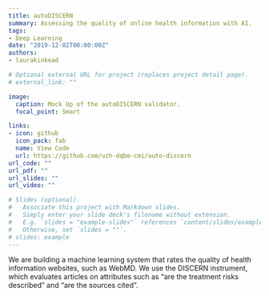 ```yaml
---
title: autoDISCERN
summary: Assessing the quality of online health information with AI.
tags:
- Deep Learning
date: "2019-12-02T00:00:00Z"
authors:
- laurakinkead

# Optional external URL for project (replaces project detail page).
# external_link: ""

image:
  caption: Mock Up of the autoDISCERN validator.
  focal_point: Smart

links:
- icon: github
  icon_pack: fab
  name: View Code
  url: https://github.com/uzh-dqbm-cmi/auto-discern
url_code: ""
url_pdf: ""
url_slides: ""
url_video: ""

# Slides (optional).
#   Associate this project with Markdown slides.
#   Simply enter your slide deck's filename without extension.
#   E.g. `slides = "example-slides"` references `content/slides/example-slides.md`.
#   Otherwise, set `slides = ""`.
# slides: example
---
```


We are building a machine learning system that rates the quality of health information websites, such as WebMD.
We use the DISCERN instrument, which evaluates articles on attributes such as “are the treatment risks described” and
“are the sources cited”.
